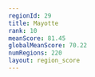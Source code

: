 ```yaml
---
regionId: 29
title: Mayotte
rank: 10
meanScore: 81.45
globalMeanScore: 70.22
numRegions: 220
layout: region_score
---
```

